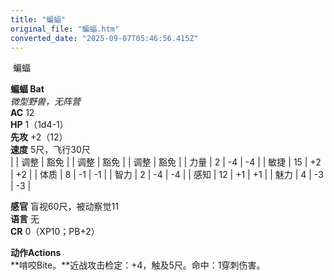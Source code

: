 ```yaml
---
title: "蝙蝠"
original_file: "蝙蝠.htm"
converted_date: "2025-09-07T05:46:56.415Z"
---
```


﻿ 蝙蝠   

****蝙蝠 Bat****  
*微型野兽，无阵营*  
**AC** 12  
**HP** 1（1d4-1）  
**先攻** +2（12）  
**速度** 5尺，飞行30尺  
|  | 调整 | 豁免 |  | 调整 | 豁免 |  | 调整 | 豁免 |
| 力量 | 2 | -4 | -4 |  | 敏捷 | 15 | +2 | +2 |  | 体质 | 8 | -1 | -1 |
| 智力 | 2 | -4 | -4 |  | 感知 | 12 | +1 | +1 |  | 魅力 | 4 | -3 | -3 |

**感官** 盲视60尺，被动察觉11  
**语言** 无  
**CR** 0（XP10；PB+2）

****动作Actions****  
**啃咬Bite。**近战攻击检定：+4，触及5尺。命中：1穿刺伤害。